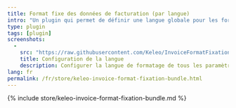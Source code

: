 ```yaml
---
title: Format fixe des données de facturation (par langue)
intro: "Un plugin qui permet de définir une langue globale pour les formats de données de facturation"
type: plugin
tags: [plugin]
screenshots:
  - 
    src: "https://raw.githubusercontent.com/Keleo/InvoiceFormatFixationBundle/master/screenshot.png"
    title: Configuration de la langue
    description: Configurer la langue de formatage de tous les paramètres de facturation 
lang: fr
permalink: /fr/store/keleo-invoice-format-fixation-bundle.html
---
```


{% include store/keleo-invoice-format-fixation-bundle.md %}
